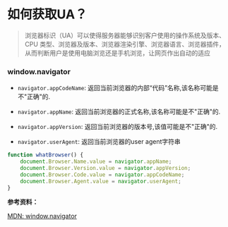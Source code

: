 # 如何获取UA？

> 浏览器标识（UA）可以使得服务器能够识别客户使用的操作系统及版本、CPU 类型、浏览器及版本、浏览器渲染引擎、浏览器语言、浏览器插件，从而判断用户是使用电脑浏览还是手机浏览，让网页作出自动的适应

### window.navigator

- `navigator.appCodeName`: 返回当前浏览器的内部“代码”名称,该名称可能是不"正确"的.

- `navigator.appName`: 返回当前浏览器的正式名称,该名称可能是不"正确"的.

- `navigator.appVersion`: 返回当前浏览器的版本号,该值可能是不"正确"的.

- `navigator.userAgent`: 返回当前浏览器的user agent字符串

```js
function whatBrowser() {  
    document.Browser.Name.value = navigator.appName;  
    document.Browser.Version.value = navigator.appVersion;  
    document.Browser.Code.value = navigator.appCodeName;  
    document.Browser.Agent.value = navigator.userAgent;  
}
```

**参考资料：**

[MDN: window.navigator](https://developer.mozilla.org/zh-CN/docs/Web/API/Window/navigator)
